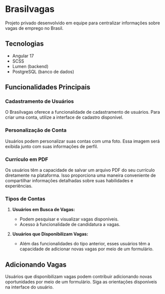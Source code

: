 # Brasilvagas

Projeto privado desenvolvido em equipe para centralizar informações sobre vagas de emprego no Brasil.

## Tecnologias

- Angular 17
- SCSS
- Lumen (backend)
- PostgreSQL (banco de dados)

## Funcionalidades Principais

### Cadastramento de Usuários

O Brasilvagas oferece a funcionalidade de cadastramento de usuários. Para criar uma conta, utilize a interface de cadastro disponível.

### Personalização de Conta

Usuários podem personalizar suas contas com uma foto. Essa imagem será exibida junto com suas informações de perfil.

### Currículo em PDF

Os usuários têm a capacidade de salvar um arquivo PDF do seu currículo diretamente na plataforma. Isso proporciona uma maneira conveniente de compartilhar informações detalhadas sobre suas habilidades e experiências.

### Tipos de Contas

1. **Usuários em Busca de Vagas:**
   - Podem pesquisar e visualizar vagas disponíveis.
   - Acesso à funcionalidade de candidatura a vagas.

2. **Usuários que Disponibilizam Vagas:**
   - Além das funcionalidades do tipo anterior, esses usuários têm a capacidade de adicionar novas vagas por meio de um formulário.

## Adicionando Vagas

Usuários que disponibilizam vagas podem contribuir adicionando novas oportunidades por meio de um formulário. Siga as orientações disponíveis na interface do usuário.


